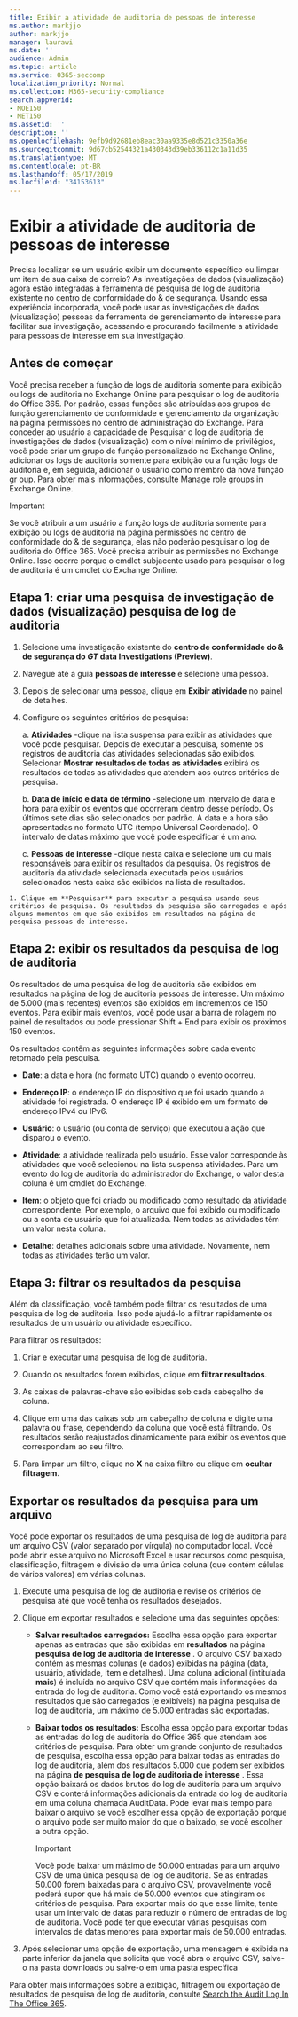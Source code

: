 ```yaml
---
title: Exibir a atividade de auditoria de pessoas de interesse
ms.author: markjjo
author: markjjo
manager: laurawi
ms.date: ''
audience: Admin
ms.topic: article
ms.service: O365-seccomp
localization_priority: Normal
ms.collection: M365-security-compliance
search.appverid:
- MOE150
- MET150
ms.assetid: ''
description: ''
ms.openlocfilehash: 9efb9d92681eb8eac30aa9335e8d521c3350a36e
ms.sourcegitcommit: 9d67cb52544321a430343d39eb336112c1a11d35
ms.translationtype: MT
ms.contentlocale: pt-BR
ms.lasthandoff: 05/17/2019
ms.locfileid: "34153613"
---
```

# <a name="view-the-audit-activity-of-people-of-interest"></a>Exibir a atividade de auditoria de pessoas de interesse

Precisa localizar se um usuário exibir um documento específico ou limpar um item de sua caixa de correio? As investigações de dados (visualização) agora estão integradas à ferramenta de pesquisa de log de auditoria existente no centro de conformidade do & de segurança. Usando essa experiência incorporada, você pode usar as investigações de dados (visualização) pessoas da ferramenta de gerenciamento de interesse para facilitar sua investigação, acessando e procurando facilmente a atividade para pessoas de interesse em sua investigação.

## <a name="before-you-begin"></a>Antes de começar

Você precisa receber a função de logs de auditoria somente para exibição ou logs de auditoria no Exchange Online para pesquisar o log de auditoria do Office 365. Por padrão, essas funções são atribuídas aos grupos de função gerenciamento de conformidade e gerenciamento da organização na página permissões no centro de administração do Exchange. Para conceder ao usuário a capacidade de Pesquisar o log de auditoria de investigações de dados (visualização) com o nível mínimo de privilégios, você pode criar um grupo de função personalizado no Exchange Online, adicionar os logs de auditoria somente para exibição ou a função logs de auditoria e, em seguida, adicionar o usuário como membro da nova função gr oup. Para obter mais informações, consulte Manage role groups in Exchange Online.

> [!IMPORTANT]
> Se você atribuir a um usuário a função logs de auditoria somente para exibição ou logs de auditoria na página permissões no centro de conformidade do & de segurança, elas não poderão pesquisar o log de auditoria do Office 365. Você precisa atribuir as permissões no Exchange Online. Isso ocorre porque o cmdlet subjacente usado para pesquisar o log de auditoria é um cmdlet do Exchange Online.

## <a name="step-1-create-an-data-investigations-preview-audit-log-search"></a>Etapa 1: criar uma pesquisa de investigação de dados (visualização) pesquisa de log de auditoria

   1. Selecione uma investigação existente do **centro de conformidade do & de segurança do _GT_ data Investigations (Preview)**.
   
   2. Navegue até a guia **pessoas de interesse** e selecione uma pessoa.
   
   3. Depois de selecionar uma pessoa, clique em **Exibir atividade** no painel de detalhes.
   
   4. Configure os seguintes critérios de pesquisa:
      
      a. **Atividades** -clique na lista suspensa para exibir as atividades que você pode pesquisar. Depois de executar a pesquisa, somente os registros de auditoria das atividades selecionadas são exibidos. Selecionar **Mostrar resultados de todas as atividades** exibirá os resultados de todas as atividades que atendem aos outros critérios de pesquisa.
      
      b. **Data de início e data de término** -selecione um intervalo de data e hora para exibir os eventos que ocorreram dentro desse período. Os últimos sete dias são selecionados por padrão. A data e a hora são apresentadas no formato UTC (tempo Universal Coordenado). O intervalo de datas máximo que você pode especificar é um ano.
      
      c. **Pessoas de interesse** -clique nesta caixa e selecione um ou mais responsáveis para exibir os resultados da pesquisa. Os registros de auditoria da atividade selecionada executada pelos usuários selecionados nesta caixa são exibidos na lista de resultados.
    
    1. Clique em **Pesquisar** para executar a pesquisa usando seus critérios de pesquisa. Os resultados da pesquisa são carregados e após alguns momentos em que são exibidos em resultados na página de pesquisa pessoas de interesse. 

## <a name="step-2-view-the-audit-log-search-results"></a>Etapa 2: exibir os resultados da pesquisa de log de auditoria

Os resultados de uma pesquisa de log de auditoria são exibidos em resultados na página de log de auditoria pessoas de interesse. Um máximo de 5.000 (mais recentes) eventos são exibidos em incrementos de 150 eventos. Para exibir mais eventos, você pode usar a barra de rolagem no painel de resultados ou pode pressionar Shift + End para exibir os próximos 150 eventos.

Os resultados contêm as seguintes informações sobre cada evento retornado pela pesquisa.
- **Date**: a data e hora (no formato UTC) quando o evento ocorreu.

- **Endereço IP**: o endereço IP do dispositivo que foi usado quando a atividade foi registrada. O endereço IP é exibido em um formato de endereço IPv4 ou IPv6.

- **Usuário**: o usuário (ou conta de serviço) que executou a ação que disparou o evento.

- **Atividade**: a atividade realizada pelo usuário. Esse valor corresponde às atividades que você selecionou na lista suspensa atividades. Para um evento do log de auditoria do administrador do Exchange, o valor desta coluna é um cmdlet do Exchange.

- **Item**: o objeto que foi criado ou modificado como resultado da atividade correspondente. Por exemplo, o arquivo que foi exibido ou modificado ou a conta de usuário que foi atualizada. Nem todas as atividades têm um valor nesta coluna.

- **Detalhe**: detalhes adicionais sobre uma atividade. Novamente, nem todas as atividades terão um valor.

## <a name="step-3-filter-the-search-results"></a>Etapa 3: filtrar os resultados da pesquisa

Além da classificação, você também pode filtrar os resultados de uma pesquisa de log de auditoria. Isso pode ajudá-lo a filtrar rapidamente os resultados de um usuário ou atividade específico. 

Para filtrar os resultados:

 1. Criar e executar uma pesquisa de log de auditoria.
  
2. Quando os resultados forem exibidos, clique em **filtrar resultados**.
 
3. As caixas de palavras-chave são exibidas sob cada cabeçalho de coluna.
  
4. Clique em uma das caixas sob um cabeçalho de coluna e digite uma palavra ou frase, dependendo da coluna que você está filtrando. Os resultados serão reajustados dinamicamente para exibir os eventos que correspondam ao seu filtro.
  
5. Para limpar um filtro, clique no **X** na caixa filtro ou clique em **ocultar filtragem**.

## <a name="export-the-search-results-to-a-file"></a>Exportar os resultados da pesquisa para um arquivo

Você pode exportar os resultados de uma pesquisa de log de auditoria para um arquivo CSV (valor separado por vírgula) no computador local. Você pode abrir esse arquivo no Microsoft Excel e usar recursos como pesquisa, classificação, filtragem e divisão de uma única coluna (que contém células de vários valores) em várias colunas.

1. Execute uma pesquisa de log de auditoria e revise os critérios de pesquisa até que você tenha os resultados desejados.
  
2. Clique em exportar resultados e selecione uma das seguintes opções:

    - **Salvar resultados carregados:** Escolha essa opção para exportar apenas as entradas que são exibidas em **resultados** na página **pesquisa de log de auditoria de interesse** . O arquivo CSV baixado contém as mesmas colunas (e dados) exibidas na página (data, usuário, atividade, item e detalhes). Uma coluna adicional (intitulada **mais**) é incluída no arquivo CSV que contém mais informações da entrada do log de auditoria. Como você está exportando os mesmos resultados que são carregados (e exibíveis) na página pesquisa de log de auditoria, um máximo de 5.000 entradas são exportadas.
        
    - **Baixar todos os resultados:** Escolha essa opção para exportar todas as entradas do log de auditoria do Office 365 que atendam aos critérios de pesquisa. Para obter um grande conjunto de resultados de pesquisa, escolha essa opção para baixar todas as entradas do log de auditoria, além dos resultados 5.000 que podem ser exibidos na página **de pesquisa de log de auditoria de interesse** . Essa opção baixará os dados brutos do log de auditoria para um arquivo CSV e conterá informações adicionais da entrada do log de auditoria em uma coluna chamada AuditData. Pode levar mais tempo para baixar o arquivo se você escolher essa opção de exportação porque o arquivo pode ser muito maior do que o baixado, se você escolher a outra opção.
    
      > [!IMPORTANT]
      > Você pode baixar um máximo de 50.000 entradas para um arquivo CSV de uma única pesquisa de log de auditoria. Se as entradas 50.000 forem baixadas para o arquivo CSV, provavelmente você poderá supor que há mais de 50.000 eventos que atingiram os critérios de pesquisa. Para exportar mais do que esse limite, tente usar um intervalo de datas para reduzir o número de entradas de log de auditoria. Você pode ter que executar várias pesquisas com intervalos de datas menores para exportar mais de 50.000 entradas.
        

3. Após selecionar uma opção de exportação, uma mensagem é exibida na parte inferior da janela que solicita que você abra o arquivo CSV, salve-o na pasta downloads ou salve-o em uma pasta específica

Para obter mais informações sobre a exibição, filtragem ou exportação de resultados de pesquisa de log de auditoria, consulte [Search the Audit Log In The Office 365](../search-the-audit-log-in-security-and-compliance.md).